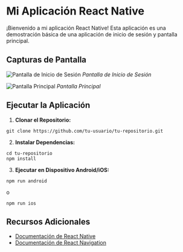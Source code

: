 # Mi Aplicación React Native

¡Bienvenido a mi aplicación React Native! Esta aplicación es una demostración básica de una aplicación de inicio de sesión y pantalla principal.

## Capturas de Pantalla

![Pantalla de Inicio de Sesión](assets/.png)
*Pantalla de Inicio de Sesión*

![Pantalla Principal](screenshots/home_screen.png)
*Pantalla Principal*

## Ejecutar la Aplicación

1. **Clonar el Repositorio:**
```
git clone https://github.com/tu-usuario/tu-repositorio.git
```

2. **Instalar Dependencias:**
```
cd tu-repositorio
npm install
```

3. **Ejecutar en Dispositivo Android/iOS:**
```
npm run android
```
o
```
npm run ios
```

## Recursos Adicionales

- [Documentación de React Native](https://reactnative.dev/docs/getting-started)
- [Documentación de React Navigation](https://reactnavigation.org/docs/getting-started)


